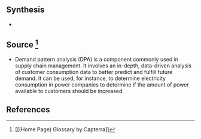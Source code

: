 ## Synthesis
- 
## Source [^1]
- Demand pattern analysis (DPA) is a component commonly used in supply chain management. It involves an in-depth, data-driven analysis of customer consumption data to better predict and fulfill future demand. It can be used, for instance, to determine electricity consumption in power companies to determine if the amount of power available to customers should be increased.
## References

[^1]: [[(Home Page) Glossary by Capterra]]